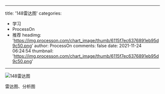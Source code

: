 
---
title: '148雷达图'
categories: 
 - 学习
 - ProcessOn
 - 推荐
headimg: 'https://img.processon.com/chart_image/thumb/6115f7ec6376891eb95d9c50.png'
author: ProcessOn
comments: false
date: 2021-11-24 06:24:54
thumbnail: 'https://img.processon.com/chart_image/thumb/6115f7ec6376891eb95d9c50.png'
---

<div>   
<img class="thumb" alt="148雷达图" src="https://img.processon.com/chart_image/thumb/6115f7ec6376891eb95d9c50.png" referrerpolicy="no-referrer">
<p>雷达图、分析图</p>  
</div>
            